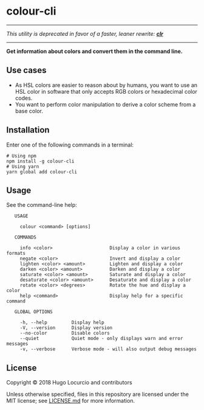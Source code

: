 # colour-cli

___

*This utility is deprecated in favor of a faster, leaner rewrite:
[**clr**](https://github.com/Calinou/clr)*

___

**Get information about colors and convert them in the command line.**

## Use cases

- As HSL colors are easier to reason about by humans, you want to use an
  HSL color in software that only accepts RGB colors or hexadecimal
  color codes.
- You want to perform color manipulation to derive a color scheme from
  a base color.

## Installation

Enter one of the following commands in a terminal:

```
# Using npm
npm install -g colour-cli
# Using yarn
yarn global add colour-cli
```

## Usage

See the command-line help:

```
   USAGE

     colour <command> [options]

   COMMANDS

     info <color>                     Display a color in various formats
     negate <color>                   Invert and display a color
     lighten <color> <amount>         Lighten and display a color
     darken <color> <amount>          Darken and display a color
     saturate <color> <amount>        Saturate and display a color
     desaturate <color> <amount>      Desaturate and display a color
     rotate <color> <degrees>         Rotate the hue and display a color
     help <command>                   Display help for a specific command

   GLOBAL OPTIONS

     -h, --help         Display help
     -V, --version      Display version
     --no-color         Disable colors
     --quiet            Quiet mode - only displays warn and error messages
     -v, --verbose      Verbose mode - will also output debug messages
```

## License

Copyright © 2018 Hugo Locurcio and contributors

Unless otherwise specified, files in this repository are licensed under
the MIT license; see [LICENSE.md](LICENSE.md) for more information.
